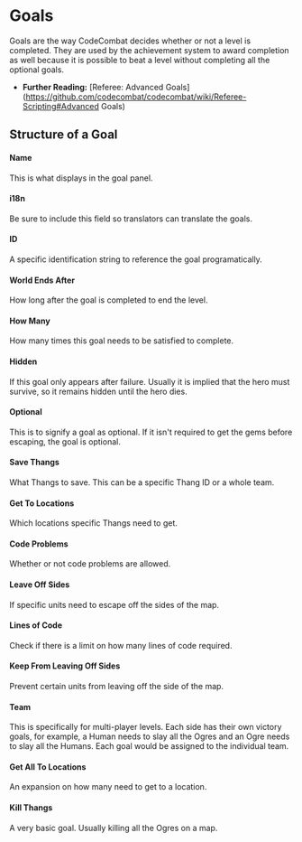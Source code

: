 # Goals
Goals are the way CodeCombat decides whether or not a level is completed. They are used by the achievement system to award completion as well because it is possible to beat a level without completing all the optional goals.
* **Further Reading:** [Referee: Advanced Goals](https://github.com/codecombat/codecombat/wiki/Referee-Scripting#Advanced Goals)

## Structure of a Goal
#### Name
This is what displays in the goal panel.
#### i18n
Be sure to include this field so translators can translate the goals.
#### ID
A specific identification string to reference the goal programatically.
#### World Ends After
How long after the goal is completed to end the level.
#### How Many
How many times this goal needs to be satisfied to complete.
#### Hidden
If this goal only appears after failure. Usually it is implied that the hero must survive, so it remains hidden until the hero dies. 
#### Optional
This is to signify a goal as optional. If it isn't required to get the gems before escaping, the goal is optional.
#### Save Thangs
What Thangs to save. This can be a specific Thang ID or a whole team.
#### Get To Locations
Which locations specific Thangs need to get.
#### Code Problems
Whether or not code problems are allowed.
#### Leave Off Sides
If specific units need to escape off the sides of the map.
#### Lines of Code
Check if there is a limit on how many lines of code required.
#### Keep From Leaving Off Sides
Prevent certain units from leaving off the side of the map.
#### Team
This is specifically for multi-player levels. Each side has their own victory goals, for example, a Human needs to slay all the Ogres and an Ogre needs to slay all the Humans. Each goal would be assigned to the individual team.
#### Get All To Locations
An expansion on how many need to get to a location.
#### Kill Thangs
A very basic goal. Usually killing all the Ogres on a map.